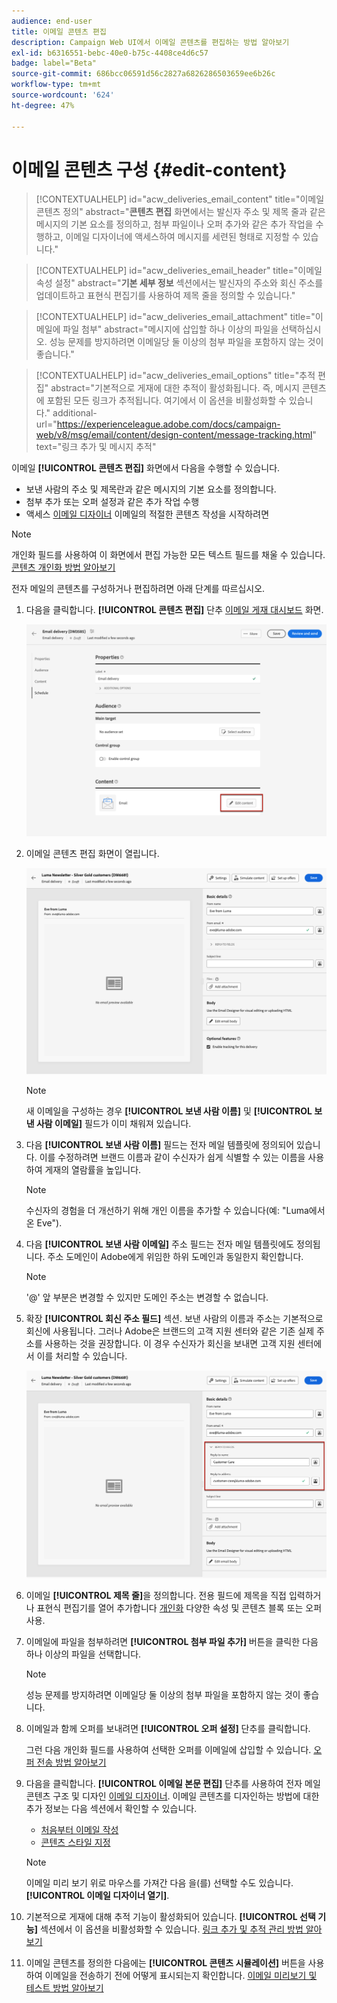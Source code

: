 ```yaml
---
audience: end-user
title: 이메일 콘텐츠 편집
description: Campaign Web UI에서 이메일 콘텐츠를 편집하는 방법 알아보기
exl-id: b6316551-bebc-40e0-b75c-4408ce4d6c57
badge: label="Beta"
source-git-commit: 686bcc06591d56c2827a6826286503659ee6b26c
workflow-type: tm+mt
source-wordcount: '624'
ht-degree: 47%

---
```


# 이메일 콘텐츠 구성 {#edit-content}

>[!CONTEXTUALHELP]
>id="acw_deliveries_email_content"
>title="이메일 콘텐츠 정의"
>abstract="**콘텐츠 편집** 화면에서는 발신자 주소 및 제목 줄과 같은 메시지의 기본 요소를 정의하고, 첨부 파일이나 오퍼 추가와 같은 추가 작업을 수행하고, 이메일 디자이너에 액세스하여 메시지를 세련된 형태로 지정할 수 있습니다."

>[!CONTEXTUALHELP]
>id="acw_deliveries_email_header"
>title="이메일 속성 설정"
>abstract="**기본 세부 정보** 섹션에서는 발신자의 주소와 회신 주소를 업데이트하고 표현식 편집기를 사용하여 제목 줄을 정의할 수 있습니다."

>[!CONTEXTUALHELP]
>id="acw_deliveries_email_attachment"
>title="이메일에 파일 첨부"
>abstract="메시지에 삽입할 하나 이상의 파일을 선택하십시오. 성능 문제를 방지하려면 이메일당 둘 이상의 첨부 파일을 포함하지 않는 것이 좋습니다."

>[!CONTEXTUALHELP]
>id="acw_deliveries_email_options"
>title="추적 편집"
>abstract="기본적으로 게재에 대한 추적이 활성화됩니다. 즉, 메시지 콘텐츠에 포함된 모든 링크가 추적됩니다. 여기에서 이 옵션을 비활성화할 수 있습니다."
>additional-url="https://experienceleague.adobe.com/docs/campaign-web/v8/msg/email/content/design-content/message-tracking.html" text="링크 추가 및 메시지 추적"

이메일 **[!UICONTROL 콘텐츠 편집]** 화면에서 다음을 수행할 수 있습니다.

* 보낸 사람의 주소 및 제목란과 같은 메시지의 기본 요소를 정의합니다.
* 첨부 추가 또는 오퍼 설정과 같은 추가 작업 수행
* 액세스 [이메일 디자이너](get-started-email-designer.md#start-authoring) 이메일의 적절한 콘텐츠 작성을 시작하려면

>[!NOTE]
>
>개인화 필드를 사용하여 이 화면에서 편집 가능한 모든 텍스트 필드를 채울 수 있습니다. [콘텐츠 개인화 방법 알아보기](../personalization/personalize.md)

전자 메일의 콘텐츠를 구성하거나 편집하려면 아래 단계를 따르십시오.

1. 다음을 클릭합니다. **[!UICONTROL 콘텐츠 편집]** 단추 [이메일 게재 대시보드](../email/create-email.md) 화면.

   ![](assets/email-edit-content-button.png)

1. 이메일 콘텐츠 편집 화면이 열립니다.

   ![](assets/email-edit-content-dashboard.png)

   >[!NOTE]
   >
   >새 이메일을 구성하는 경우 **[!UICONTROL 보낸 사람 이름]** 및 **[!UICONTROL 보낸 사람 이메일]** 필드가 이미 채워져 있습니다.

1. 다음 **[!UICONTROL 보낸 사람 이름]** 필드는 전자 메일 템플릿에 정의되어 있습니다. 이를 수정하려면 브랜드 이름과 같이 수신자가 쉽게 식별할 수 있는 이름을 사용하여 게재의 열람률을 높입니다.

   >[!NOTE]
   >
   >수신자의 경험을 더 개선하기 위해 개인 이름을 추가할 수 있습니다(예: &quot;Luma에서 온 Eve&quot;).

1. 다음 **[!UICONTROL 보낸 사람 이메일]** 주소 필드는 전자 메일 템플릿에도 정의됩니다. 주소 도메인이 Adobe에게 위임한 하위 도메인과 동일한지 확인합니다.

   >[!NOTE]
   >
   >&#39;@&#39; 앞 부분은 변경할 수 있지만 도메인 주소는 변경할 수 없습니다.

1. 확장 **[!UICONTROL 회신 주소 필드]** 섹션. 보낸 사람의 이름과 주소는 기본적으로 회신에 사용됩니다. 그러나 Adobe은 브랜드의 고객 지원 센터와 같은 기존 실제 주소를 사용하는 것을 권장합니다. 이 경우 수신자가 회신을 보내면 고객 지원 센터에서 이를 처리할 수 있습니다.

   ![](assets/email-edit-content-reply-to.png)

1. 이메일 **[!UICONTROL 제목 줄]**&#x200B;을 정의합니다. 전용 필드에 제목을 직접 입력하거나 표현식 편집기를 열어 추가합니다 [개인화](../personalization/personalize.md) 다양한 속성 및 콘텐츠 블록 또는 오퍼 사용.

1. 이메일에 파일을 첨부하려면 **[!UICONTROL 첨부 파일 추가]** 버튼을 클릭한 다음 하나 이상의 파일을 선택합니다.

   >[!NOTE]
   >
   >    성능 문제를 방지하려면 이메일당 둘 이상의 첨부 파일을 포함하지 않는 것이 좋습니다.

   <!--limitation on size + number of files?-->

1. 이메일과 함께 오퍼를 보내려면 **[!UICONTROL 오퍼 설정]** 단추를 클릭합니다.

   그런 다음 개인화 필드를 사용하여 선택한 오퍼를 이메일에 삽입할 수 있습니다. [오퍼 전송 방법 알아보기](offers.md)

1. 다음을 클릭합니다. **[!UICONTROL 이메일 본문 편집]** 단추를 사용하여 전자 메일 콘텐츠 구조 및 디자인 [이메일 디자이너](get-started-email-designer.md#start-authoring). 이메일 콘텐츠를 디자인하는 방법에 대한 추가 정보는 다음 섹션에서 확인할 수 있습니다.

   * [처음부터 이메일 작성](create-email-content.md)
   * [콘텐츠 스타일 지정](get-started-email-style.md)

   >[!NOTE]
   >
   >이메일 미리 보기 위로 마우스를 가져간 다음 을(를) 선택할 수도 있습니다. **[!UICONTROL 이메일 디자이너 열기]**.

1. 기본적으로 게재에 대해 추적 기능이 활성화되어 있습니다. **[!UICONTROL 선택 기능]** 섹션에서 이 옵션을 비활성화할 수 있습니다. [링크 추가 및 추적 관리 방법 알아보기](message-tracking.md)

1. 이메일 콘텐츠를 정의한 다음에는 **[!UICONTROL 콘텐츠 시뮬레이션]** 버튼을 사용하여 이메일을 전송하기 전에 어떻게 표시되는지 확인합니다. [이메일 미리보기 및 테스트 방법 알아보기](../preview-test/preview-test.md)

